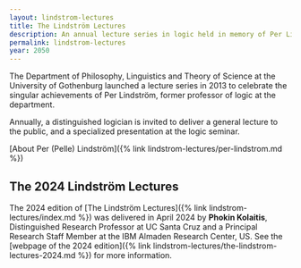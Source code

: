 ```yaml
---
layout: lindstrom-lectures
title: The Lindström Lectures
description: An annual lecture series in logic held in memory of Per Lindström
permalink: lindstrom-lectures
year: 2050
---
```


The Department of Philosophy, Linguistics and Theory of Science at the University of Gothenburg launched a lecture series in 2013 to celebrate the singular achievements of Per Lindström, former professor of logic at the department.

Annually, a distinguished logician is invited to deliver a general lecture to the public, and a specialized presentation at the logic seminar.

[About Per (Pelle) Lindström]({% link lindstrom-lectures/per-lindstrom.md %})

## The 2024 Lindström Lectures

The 2024 edition of [The Lindström Lectures]({% link lindstrom-lectures/index.md %}) was delivered in April 2024 by **Phokin Kolaitis**, Distinguished Research Professor at UC Santa Cruz and a Principal Research Staff Member at the IBM Almaden Research Center, US.
See the [webpage of the 2024 edition]({% link lindstrom-lectures/the-lindstrom-lectures-2024.md %}) for more information.